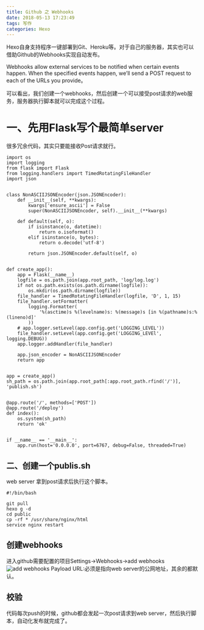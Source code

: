 ```yaml
---
title: Github 之 Webhooks
date: 2018-05-13 17:23:49
tags: 写作 
categories: Hexo
---
```


Hexo自身支持程序一键部署到Git、Heroku等。对于自己的服务器，其实也可以借助Github的Webhooks实现自动发布。

Webhooks allow external services to be notified when certain events happen. When the specified events happen, we’ll send a POST request to each of the URLs you provide。

可以看出，我们创建一个webhooks，然后创建一个可以接受post请求的web服务，服务器执行脚本就可以完成这个过程。

# 一、先用Flask写个最简单server
很多冗余代码，其实只要能接收Post请求就行。
```
import os
import logging
from flask import Flask
from logging.handlers import TimedRotatingFileHandler
import json


class NonASCIIJSONEncoder(json.JSONEncoder):
    def __init__(self, **kwargs):
        kwargs['ensure_ascii'] = False
        super(NonASCIIJSONEncoder, self).__init__(**kwargs)

    def default(self, o):
        if isinstance(o, datetime):
            return o.isoformat()
        elif isinstance(o, bytes):
            return o.decode('utf-8')

        return json.JSONEncoder.default(self, o)


def create_app():
    app = Flask(__name__)
    logfile = os.path.join(app.root_path, 'log/log.log')
    if not os.path.exists(os.path.dirname(logfile)):
        os.mkdir(os.path.dirname(logfile))
    file_handler = TimedRotatingFileHandler(logfile, 'D', 1, 15)
    file_handler.setFormatter(
        logging.Formatter(
            '%(asctime)s %(levelname)s: %(message)s [in %(pathname)s:%(lineno)d]'
        ))
    # app.logger.setLevel(app.config.get('LOGGING_LEVEL'))
    file_handler.setLevel(app.config.get('LOGGING_LEVEl', logging.DEBUG))
    app.logger.addHandler(file_handler)

    app.json_encoder = NonASCIIJSONEncoder
    return app


app = create_app()
sh_path = os.path.join(app.root_path[:app.root_path.rfind('/')], 'publish.sh')


@app.route('/', methods=['POST'])
@app.route('/deploy')
def index():
    os.system(sh_path)
    return 'ok'


if __name__ == '__main__':
    app.run(host='0.0.0.0', port=6767, debug=False, threaded=True)

```

## 二、创建一个publis.sh
web server 拿到post请求后执行这个脚本。
```
#!/bin/bash

git pull
hexo g -d
cd public 
cp -rf * /usr/share/nginx/html
service nginx restart

```

## 创建webhooks

进入github需要配置的项目Settings->Webhooks->add webhooks
![add webhooks](http://p4djts42a.bkt.clouddn.com/github-webhooks.png)
Payload URL:必须是指向web server的公网地址，其余的都默认。

## 校验

代码每次push的时候，github都会发起一次post请求到web server，然后执行脚本，自动化发布就完成了。
